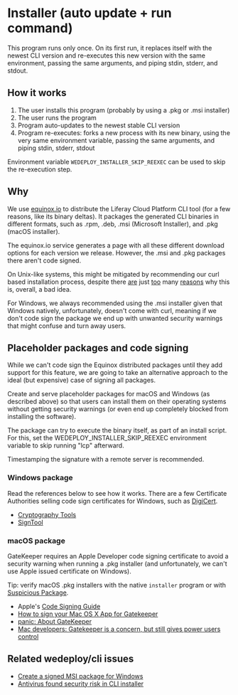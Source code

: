 # Installer (auto update + run command)
This program runs only once. On its first run, it replaces itself with the newest CLI version and re-executes this new version with the same environment, passing the same arguments, and piping stdin, stderr, and stdout.

## How it works
1. The user installs this program (probably by using a .pkg or .msi installer)
2. The user runs the program
3. Program auto-updates to the newest stable CLI version
4. Program re-executes: forks a new process with its new binary, using the very same environment variable, passing the same arguments, and piping stdin, stderr, stdout

Environment variable `WEDEPLOY_INSTALLER_SKIP_REEXEC` can be used to skip the re-execution step.

## Why
We use [equinox.io](https://equinox.io) to distribute the Liferay Cloud Platform CLI tool (for a few reasons, like its binary deltas). It packages the generated CLI binaries in different formats, such as .rpm, .deb, .msi (Microsoft Installer), and .pkg (macOS installer).

The equinox.io service generates a page with all these different download options for each version we release. However, the .msi and .pkg packages there aren't code signed.

On Unix-like systems, this might be mitigated by recommending our curl based installation process, despite there [are](https://news.ycombinator.com/item?id=12766049) just [too](https://www.idontplaydarts.com/2016/04/detecting-curl-pipe-bash-server-side/) many [reasons](https://sandstorm.io/news/2015-09-24-is-curl-bash-insecure-pgp-verified-install) why this is, overall, a bad idea.

For Windows, we always recommended using the .msi installer given that Windows natively, unfortunately, doesn't come with curl, meaning if we don't code sign the package we end up with unwanted security warnings that might confuse and turn away users.

## Placeholder packages and code signing
While we can't code sign the Equinox distributed packages until they add support for this feature, we are going to take an alternative approach to the ideal (but expensive) case of signing all packages.

Create and serve placeholder packages for macOS and Windows (as described above) so that users can install them on their operating systems without getting security warnings (or even end up completely blocked from installing the software).

The package can try to execute the binary itself, as part of an install script. For this, set the WEDEPLOY_INSTALLER_SKIP_REEXEC environment variable to skip running "lcp" afterward.

Timestamping the signature with a remote server is recommended.

### Windows package
Read the references below to see how it works. There are a few Certificate Authorities selling code sign certificates for Windows, such as [DigiCert](https://www.digicert.com/).

* [Cryptography Tools](https://docs.microsoft.com/en-us/windows/desktop/seccrypto/cryptography-tools)
* [SignTool](https://docs.microsoft.com/en-us/windows/desktop/seccrypto/signtool)

### macOS package
GateKeeper requires an Apple Developer code signing certificate to avoid a security warning when running a .pkg installer (and unfortunately, we can't use Apple issued certificate on Windows).

Tip: verify macOS .pkg installers with the native `installer` program or with [Suspicious Package](https://www.mothersruin.com/software/SuspiciousPackage/).

* Apple's [Code Signing Guide](https://developer.apple.com/library/archive/documentation/Security/Conceptual/CodeSigningGuide/Introduction/Introduction.html)
* [How to sign your Mac OS X App for Gatekeeper](https://successfulsoftware.net/2012/08/30/how-to-sign-your-mac-os-x-app-for-gatekeeper/)
* [panic: About GateKeeper](https://panic.com/blog/about-gatekeeper/)
* [Mac developers: Gatekeeper is a concern, but still gives power users control](https://arstechnica.com/gadgets/2012/02/developers-gatekeeper-a-concern-but-still-gives-power-users-control/)

## Related wedeploy/cli issues
* [Create a signed MSI package for Windows](https://github.com/wedeploy/cli/issues/325)
* [Antivirus found security risk in CLI installer](https://github.com/wedeploy/cli/issues/324)
